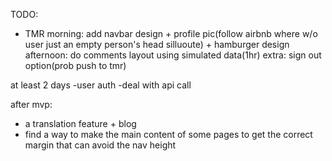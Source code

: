 TODO:
- TMR
morning: add navbar design + profile pic(follow airbnb where w/o user just an empty person's head silluoute) + hamburger design
afternoon: do comments layout using simulated data(1hr)
extra: sign out option(prob push to tmr)

at least 2 days
-user auth
-deal with api call

after mvp:
- a translation feature + blog 
- find a way to make the main content of some pages to get the correct margin that can avoid the nav height

